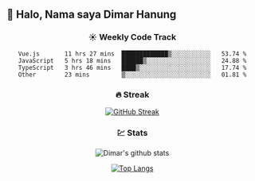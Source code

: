 ## 👋 Halo, Nama saya **Dimar Hanung**

<center>

### :sunny: Weekly Code Track
<!--START_SECTION:waka-->

```text
Vue.js       11 hrs 27 mins  █████████████▒░░░░░░░░░░░   53.74 %
JavaScript   5 hrs 18 mins   ██████▒░░░░░░░░░░░░░░░░░░   24.88 %
TypeScript   3 hrs 46 mins   ████▒░░░░░░░░░░░░░░░░░░░░   17.74 %
Other        23 mins         ▒░░░░░░░░░░░░░░░░░░░░░░░░   01.81 %
```

<!--END_SECTION:waka-->

### :fire: Streak

[![GitHub Streak](http://github-readme-streak-stats.herokuapp.com?user=dimar-hanung)](https://git.io/streak-stats)

### :chart: Stats

![Dimar's github stats](https://github-readme-stats.vercel.app/api?username=dimar-hanung&show_icons=true&theme=vue)

[![Top Langs](https://github-readme-stats.vercel.app/api/top-langs/?username=dimar-hanung)](#)

</center>
